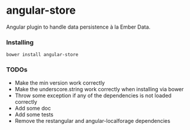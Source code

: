 # angular-store

Angular plugin to handle data persistence à la Ember Data.

### Installing

`bower install angular-store`

### TODOs

* Make the min version work correctly
* Make the underscore.string work correctly when installing via bower
* Throw some exception if any of the dependencies is not loaded correctly
* Add some doc
* Add some tests
* Remove the restangular and angular-localforage dependencies
